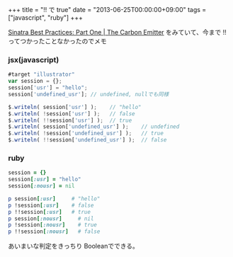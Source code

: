 +++
title = "!! で true"
date = "2013-06-25T00:00:00+09:00"
tags = ["javascript", "ruby"]
+++

[Sinatra Best Practices: Part One | The Carbon Emitter](http://blog.carbonfive.com/2013/06/24/sinatra-best-practices-part-one/)
をみていて、今まで !! ってつかったことなかったのでメモ

### jsx(javascript)

```js
#target "illustrator"
var session = {};
session['usr'] = "hello";
session['undefined_usr']; // undefined, nullでも同様

$.writeln( session['usr'] );    // "hello"
$.writeln( !session['usr'] );   // false
$.writeln( !!session['usr'] );  // true
$.writeln( session['undefined_usr'] );    // undefined
$.writeln( !session['undefined_usr'] );   // true
$.writeln( !!session['undefined_usr'] );  // false
```

### ruby

```ruby
session = {}
session[:usr] = "hello"
session[:nousr] = nil

p session[:usr]     # "hello"
p !session[:usr]    # false
p !!session[:usr]   # true
p session[:nousr]     # nil
p !session[:nousr]    # true
p !!session[:nousr]   # false
```

あいまいな判定をきっちり Booleanでできる。